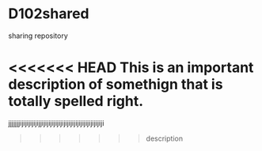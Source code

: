 # D102shared
sharing repository

<<<<<<< HEAD
This is an important description of somethign that is totally spelled right.
=======
jjjjjjjijijijijijijjijijijijijijijijijijijijijijijijijiji
>>>>>>> description
